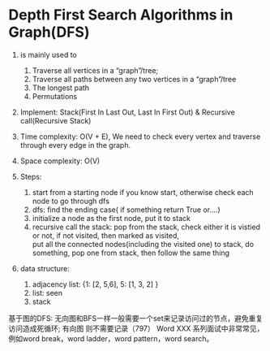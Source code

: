 # Depth First Search Algorithms in Graph(DFS)
1. is mainly used to 
    1. Traverse all vertices in a “graph”/tree;
    2. Traverse all paths between any two vertices in a “graph”/tree
    3. The longest path
    4. Permutations
2. Implement: Stack(First In Last Out, Last In First Out) & Recursive call(Recursive Stack)
3. Time complexity: O(V + E),  We need to check every vertex and traverse through every edge in the graph.
4. Space complexity: O(V)
5. Steps:
    
    1. start from a starting node if you know start, otherwise check each node to go through dfs
    2. dfs: find the ending case( if something return True or....)
    3. initialize a node as the first node, put it to stack
    4. recursive call the stack: 
    pop from the stack, check either it is vistied or not, if not visited, then marked as visited,  
    put all the connected nodes(including the visited one) to stack, do something, pop one from stack, then follow the same thing 
    
6. data structure: 
    1. adjacency list: {1: [2, 5,6], 5: [1, 3, 2] }
    2. list: seen
    3. stack
 
 基于图的DFS: 无向图和BFS一样一般需要一个set来记录访问过的节点，避免重复访问造成死循环; 有向图 则不需要记录（797）
  Word XXX 系列面试中非常常见，例如word break，word ladder，word pattern，word search。  
    
    
 